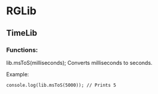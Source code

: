 # RGLib
## TimeLib

### Functions:
lib.msToS(milliseconds); Converts milliseconds to seconds.

Example:
```
console.log(lib.msToS(5000)); // Prints 5
```
